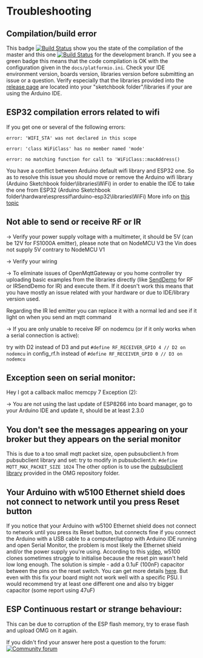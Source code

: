 # Troubleshooting

## Compilation/build error
This badge [![Build Status](https://github.com/1technophile/OpenMQTTGateway/workflows/Build/badge.svg?branch=master)](https://github.com/1technophile/OpenMQTTGateway/actions?query=branch%3Amaster+workflow%3ABuild) show you the state of the compilation of the master and this one [![Build Status](https://github.com/1technophile/OpenMQTTGateway/workflows/Build/badge.svg?branch=development)](https://github.com/1technophile/OpenMQTTGateway/actions?query=branch%3Adevelopment+workflow%3ABuild) for the development branch.
If you see a green badge this means that the code compilation is OK with the configuration given in the `docs/platformio.ini`.
Check your IDE environment version, boards version, libraries version before submitting an issue or a question.
Verify especially that the libraries provided into the [release page](https://github.com/1technophile/OpenMQTTGateway/releases) are located into your "sketchbook folder"/libraries if your are using the Arduino IDE.

## ESP32 compilation errors related to wifi
If you get one or several of the following errors:

`error: 'WIFI_STA' was not declared in this scope`

`error: 'class WiFiClass' has no member named 'mode'`

`error: no matching function for call to 'WiFiClass::macAddress()`

You have a conflict between Arduino default wifi library and ESP32 one. So as to resolve this issue you should move or remove the Arduino wifi library (Arduino Sketchbook folder\libraries\WiFi) in order to enable the IDE to take the one from ESP32 (Arduino Sketchbook folder\hardware\espressif\arduino-esp32\libraries\WiFi)
More info on [this topic](https://community.openmqttgateway.com/t/esp32-compilation-error/144/5?u=1technophile)

## Not able to send or receive RF or IR 
→ Verify your power supply voltage with a multimeter, it should be 5V (can be 12V for FS1000A emitter),  please note that on NodeMCU V3 the Vin does not supply 5V contrary to NodeMCU V1

→ Verify your wiring

→ To eliminate issues of OpenMqttGateway or you home controller try uploading basic examples from the libraries directly (like [SendDemo](https://github.com/sui77/rc-switch/tree/master/examples/SendDemo) for RF or IRSendDemo for IR) and execute them. If it doesn't work this means that you have mostly an issue related with your hardware or due to IDE/library version used.

Regarding the IR led emitter you can replace it with a normal led and see if it light on when you send an mqtt command

→ If you are only unable to receive RF on nodemcu (or if it only works when a serial connection is active):

try with D2 instead of D3
and put
`#define RF_RECEIVER_GPIO 4 // D2 on nodemcu`
in config_rf.h
instead of
`#define RF_RECEIVER_GPIO 0 // D3 on nodemcu`

## Exception seen on serial monitor:
Hey I got a callback 
malloc
memcpy
7
Exception (2):

→ You are not using the last update of ESP8266 into board manager, go to your Arduino IDE and update it, should be at least 2.3.0

## You don't see the messages appearing on your broker but they appears on the serial monitor
This is due to a too small mqtt packet size, open pubsubclient.h from pubsubclient library and set:
try to modify in pubsubclient.h:
`#define MQTT_MAX_PACKET_SIZE 1024`
The other option is to use the [pubsubclient library](https://github.com/1technophile/OpenMQTTGateway/tree/master/lib/pubsubclient) provided in the OMG repository folder.

## Your Arduino with w5100 Ethernet shield does not connect to network until you press Reset button
If you notice that your Arduino with w5100 Ethernet shield does not connect to network until you press its Reset button, but connects fine if you connect the Arduino with a USB cable to a computer/laptop with Arduino IDE running and open Serial Monitor, the problem is most likely the Ethernet shield and/or the power supply you're using.
According to this [video](https://www.youtube.com/watch?v=9ZBeprOqC3w&feature=youtu.be), w5100 clones sometimes struggle to initialise because the reset pin wasn't held low long enough. The solution is simple - add a 0.1uF (100nF) capacitor between the pins on the reset switch. You can get more details [here](http://forum.arduino.cc/index.php?topic=28175.15).
But even with this fix your board might not work well with a specific PSU. I would recommend try at least one different one and also try bigger capacitor (some report using 47uF)

## ESP Continuous restart or strange behaviour:
This can be due to corruption of the ESP flash memory, try to erase flash and upload OMG on it again.

If you didn't find your answer here post a question to the forum:
[![Community forum](https://img.shields.io/badge/community-forum-brightgreen.svg)](https://community.openmqttgateway.com)
